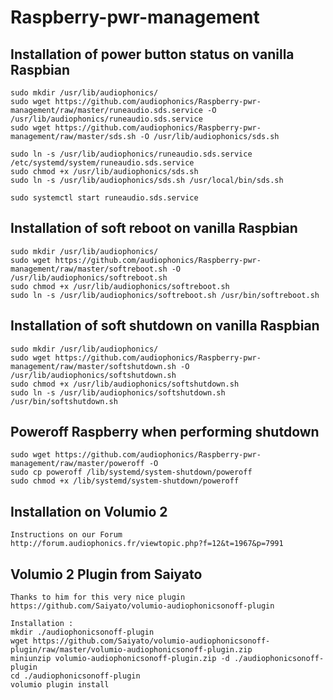 # Raspberry-pwr-management

## Installation of power button status on vanilla Raspbian

	sudo mkdir /usr/lib/audiophonics/
	sudo wget https://github.com/audiophonics/Raspberry-pwr-management/raw/master/runeaudio.sds.service -O /usr/lib/audiophonics/runeaudio.sds.service
	sudo wget https://github.com/audiophonics/Raspberry-pwr-management/raw/master/sds.sh -O /usr/lib/audiophonics/sds.sh

	sudo ln -s /usr/lib/audiophonics/runeaudio.sds.service /etc/systemd/system/runeaudio.sds.service
	sudo chmod +x /usr/lib/audiophonics/sds.sh
	sudo ln -s /usr/lib/audiophonics/sds.sh /usr/local/bin/sds.sh

	sudo systemctl start runeaudio.sds.service

## Installation of soft reboot on vanilla Raspbian

	sudo mkdir /usr/lib/audiophonics/
	sudo wget https://github.com/audiophonics/Raspberry-pwr-management/raw/master/softreboot.sh -O /usr/lib/audiophonics/softreboot.sh
	sudo chmod +x /usr/lib/audiophonics/softreboot.sh
	sudo ln -s /usr/lib/audiophonics/softreboot.sh /usr/bin/softreboot.sh

## Installation of soft shutdown on vanilla Raspbian

	sudo mkdir /usr/lib/audiophonics/
	sudo wget https://github.com/audiophonics/Raspberry-pwr-management/raw/master/softshutdown.sh -O /usr/lib/audiophonics/softshutdown.sh
	sudo chmod +x /usr/lib/audiophonics/softshutdown.sh
	sudo ln -s /usr/lib/audiophonics/softshutdown.sh /usr/bin/softshutdown.sh
	
## Poweroff Raspberry when performing shutdown
	
	sudo wget https://github.com/audiophonics/Raspberry-pwr-management/raw/master/poweroff -O
	sudo cp poweroff /lib/systemd/system-shutdown/poweroff
	sudo chmod +x /lib/systemd/system-shutdown/poweroff

## Installation on Volumio 2

	Instructions on our Forum
	http://forum.audiophonics.fr/viewtopic.php?f=12&t=1967&p=7991


## Volumio 2 Plugin from Saiyato

	Thanks to him for this very nice plugin
	https://github.com/Saiyato/volumio-audiophonicsonoff-plugin
	
	Installation :
	mkdir ./audiophonicsonoff-plugin
	wget https://github.com/Saiyato/volumio-audiophonicsonoff-plugin/raw/master/volumio-audiophonicsonoff-plugin.zip
	miniunzip volumio-audiophonicsonoff-plugin.zip -d ./audiophonicsonoff-plugin
	cd ./audiophonicsonoff-plugin
	volumio plugin install
	
